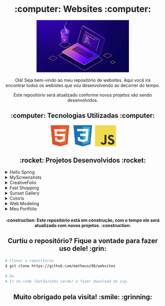 <h1 align="center"> :computer: Websites :computer: </h1>

<p align="center">
<img src="imgs/banner.webp" alt="Banner" width="300">
</p>

<p align="center">Olá! Seja bem-vindo ao meu repositório de websites. Aqui você irá encontrar todos os webistes que vou desenvolvendo ao decorrer do tempo.</p>
<p align="center">Este repositório será atualizado conforme novos projetos vão sendo desenvolvidos.</p>

<h2 align="center"> :computer: Tecnologias Utilizadas :computer:</h2>

<p align="center">
  <img src="imgs/html5.svg" alt="HTML5" tittle="HTML5" width="70" height="70">
  <img src="imgs/css3.svg" alt="CSS3" tittle="CSS3" width="70" height="70">
  <img src="imgs/javascript.svg" alt="JavaScript" tittle="JavaScript" width="70" height="70">
</p>

<h2 align="center">:rocket: Projetos Desenvolvidos :rocket:</h2>

<details>
  <summary>Hello Spring</summary>
  <p>Este é um website com uma temática sobre a primavera.</p>
  <p align="center"><img src="imgs/spring/spring.jpg" width="800" alt="Hello Spring"></p>
  <p align="center"><a href="https://github.com/matheusz98/websites/tree/master/Projeto%20Hello%20Spring">Link do projeto</a></p>
</details>

<details>
  <summary>MyScreenshots</summary>
  <p>Projeto de um website no qual eu disponibilizo uma pequena galeria dos meus screenshots capturadas em minhas jogatinas no Playstation 4.</p>
  <p align="center"><img src="imgs/myscreenshots/myscreenshots.jpg" width="800" alt="MyScreenshots"></p>
  <p align="center"><a href="https://github.com/matheusz98/websites/tree/master/Projeto%20MyScreenshots">Link do projeto</a></p>
</details>

<details>
  <summary>CreativeFolio</summary>
  <p>Um pequeno portifólio para testar meus conhecimentos sobre HTML, CSS & JavaScript.</p>
  <p align="center"><img src="imgs/creativefolio/creativefolio.jpg" width="800" alt="CreativeFolio"></p>
  <p align="center"><a href="https://github.com/matheusz98/websites/tree/master/Projeto%20CreativeFolio">Link do projeto</a></p>
</details>

<details>
  <summary>Fast Shopping</summary>
  <p>Um website e-commerce.</p>
  <p align="center"><img src="imgs/fastshopping/fastshopping.jpg" width="800" alt="Fast Shopping"></p>
  <p align="center"><a href="https://github.com/matheusz98/websites/tree/master/Projeto%20Fast%20Shopping">Link do projeto</a></p>
</details>

<details>
  <summary>Sunset Gallery</summary>
  <p>Esta é uma atividade avaliativa do curso técnico na qual foi solicitado criar um website para colocar todo conhecimento em prática. Isso inclui galerias, vídeos, áudio, responsividade e etc.</p>
  <p align="center"><img src="imgs/sunset/sunset.jpg" width="800" alt="Sunset Gallery"></p>
  <p align="center"><a href="https://github.com/matheusz98/websites/tree/master/Projeto%20Sunset%20Gallery">Link do projeto</a></p>
</details>

<details>
  <summary>Coloris</summary>
  <p>Este é um website com o tema sobre paleta de cores.</p>
  <p align="center"><img src="imgs/coloris/coloris.jpg" width="800" alt="Coloris"></p>
  <p align="center"><a href="https://github.com/matheusz98/websites/tree/master/Projeto%20Coloris">Link do projeto</a></p>
</details>

<details>
  <summary>Web Modeling</summary>
  <p>Projeto de um website de agência de modelos, tentando criar uma boa variedade e cores e conteúdo.</p>
  <p align="center"><img src="imgs/modeling/modeling.jpg" width="800" alt="Web Modeling"></p>
  <p align="center"><a href="https://github.com/matheusz98/websites/tree/master/Projeto%20Web%20Modeling">Link do projeto</a></p>
</details>

<details>
  <summary>Meu Portfólio</summary>
  <p>Esta é a primeira versão do meu portfólio. Nele você irá encontrar meus projetos e um pouco sobre mim.</p>
  <p align="center"><img src="imgs/portfolio/portfolio.jpg" width="800" alt="Meu Portfólio"></p>
  <p align="center"><a href="https://github.com/matheusz98/websites/tree/master/Projeto%20Portfolio">Link do projeto</a></p>
</details>

<h4 align="center"> :construction: Este repositório está em construção, com o tempo ele será atualizado com novos projetos. :construction:</h4>

<h2 align="center">Curtiu o repositório? Fique a vontade para fazer uso dele! :grin:</h2>

```bash
# Clonar o repositório
$ git clone https://github.com/matheusz98/websites

# Ou
# Ir no code (botãozinho verde) e fazer download do zip.
```

<h2 align="center">Muito obrigado pela visita! :smile: :grinning: </h2>

